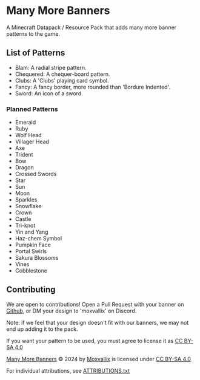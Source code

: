 # Many More Banners
A Minecraft Datapack / Resource Pack that adds many more banner patterns to the game.

## List of Patterns
- Blam: A radial stripe pattern.
- Chequered: A chequer-board pattern.
- Clubs: A 'Clubs' playing card symbol.
- Fancy: A fancy border, more rounded than 'Bordure Indented'.
- Sword: An icon of a sword.

### Planned Patterns
- Emerald
- Ruby
- Wolf Head
- Villager Head
- Axe
- Trident
- Bow
- Dragon
- Crossed Swords
- Star
- Sun
- Moon
- Sparkles
- Snowflake
- Crown
- Castle
- Tri-knot
- Yin and Yang
- Haz-chem Symbol
- Pumpkin Face
- Portal Swirls
- Sakura Blossoms
- Vines
- Cobblestone

## Contributing
We are open to contributions! Open a Pull Request with your banner on [Github](https://github.com/moxvallix/mmb),
or DM your design to 'moxvallix' on Discord.

Note: if we feel that your design doesn't fit with our banners, we may not end up adding it to the pack.

If you want your pattern to be used, you must agree to license it as [CC BY-SA 4.0](http://creativecommons.org/licenses/by-sa/4.0/)

[Many More Banners](https://github.com/moxvallix/mmb) © 2024 by [Moxvallix](https://moxvallix.com) is licensed under [CC BY-SA 4.0](http://creativecommons.org/licenses/by-sa/4.0/)

For individual attributions, see [ATTRIBUTIONS.txt](ATTRIBUTIONS.txt)